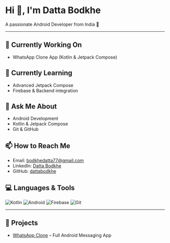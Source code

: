 # Hi 👋, I'm Datta Bodkhe

A passionate Android Developer from India 🚀

---

## 🔭 Currently Working On
- WhatsApp Clone App (Kotlin & Jetpack Compose)

## 🌱 Currently Learning
- Advanced Jetpack Compose
- Firebase & Backend integration

## 💬 Ask Me About
- Android Development
- Kotlin & Jetpack Compose
- Git & GitHub

## 📫 How to Reach Me
- Email: bodkhedatta77@gmail.com
- LinkedIn: [Datta Bodkhe](https://www.linkedin.com/in/dattabodkhe)
- GitHub: [dattabodkhe](https://github.com/dattabodkhe)

## 💻 Languages & Tools
![Kotlin](https://img.shields.io/badge/Kotlin-FF69B4?style=for-the-badge&logo=kotlin&logoColor=white)
![Android](https://img.shields.io/badge/Android-3DDC84?style=for-the-badge&logo=android&logoColor=white)
![Firebase](https://img.shields.io/badge/Firebase-FFCA28?style=for-the-badge&logo=firebase&logoColor=white)
![Git](https://img.shields.io/badge/Git-F05032?style=for-the-badge&logo=git&logoColor=white)

---

## 📂 Projects
- [WhatsApp Clone](https://github.com/dattabodkhe/WhatsappClone) – Full Android Messaging App
